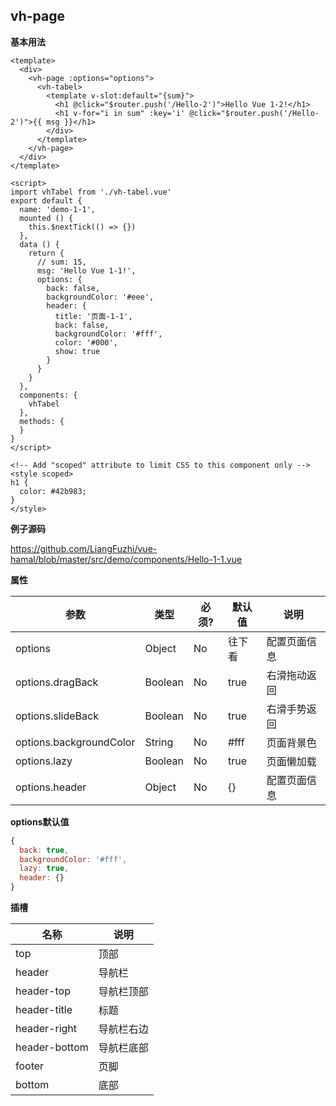 ## vh-page

**基本用法**
``` vue
<template>
  <div>
    <vh-page :options="options">
      <vh-tabel>
        <template v-slot:default="{sum}">
          <h1 @click="$router.push('/Hello-2')">Hello Vue 1-2!</h1>
          <h1 v-for="i in sum" :key='i' @click="$router.push('/Hello-2')">{{ msg }}</h1>
        </div>
      </template>
    </vh-page>
  </div>
</template>

<script>
import vhTabel from './vh-tabel.vue'
export default {
  name: 'demo-1-1',
  mounted () {
    this.$nextTick(() => {})
  },
  data () {
    return {
      // sum: 15,
      msg: 'Hello Vue 1-1!',
      options: {
        back: false,
        backgroundColor: '#eee',
        header: {
          title: '页面-1-1',
          back: false,
          backgroundColor: '#fff',
          color: '#000',
          show: true
        }
      }
    }
  },
  components: {
    vhTabel
  },
  methods: {
  }
}
</script>

<!-- Add "scoped" attribute to limit CSS to this component only -->
<style scoped>
h1 {
  color: #42b983;
}
</style>
```
**例子源码**

https://github.com/LiangFuzhi/vue-hamal/blob/master/src/demo/components/Hello-1-1.vue

**属性**

| 参数       | 类型            | 必须?      | 默认值        | 说明                                                          |
| --------- | --------------- | --------- | ------------ | ------------------------------------------------------------ |
| options   | Object          | No        | 往下看 | 配置页面信息     |
| options.dragBack   | Boolean          | No        | true | 右滑拖动返回     |
| options.slideBack   | Boolean          | No        | true | 右滑手势返回     |
| options.backgroundColor   | String          | No        | #fff | 页面背景色     |
| options.lazy   | Boolean          | No        | true | 页面懒加载     |
| options.header   | Object          | No        | {} | 配置页面信息     |

**options默认值**
``` javascript
{
  back: true,
  backgroundColor: '#fff',
  lazy: true,
  header: {}
}
```

**插槽**

| 名称       | 说明            |
| --------- | --------------- |
| top       | 顶部          |
| header    | 导航栏          |
| header-top   | 导航栏顶部          |
| header-title   | 标题          |
| header-right   | 导航栏右边          |
| header-bottom   | 导航栏底部          |
| footer   | 页脚          |
| bottom   | 底部          |
